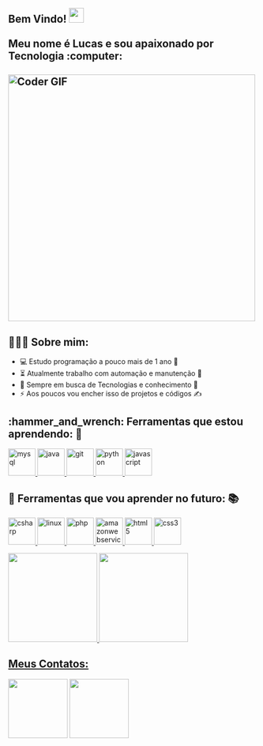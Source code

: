 <h2 align="left">
 <abc>
  <br>Bem Vindo! <img src="https://user-images.githubusercontent.com/42378118/110234147-e3259600-7f4e-11eb-95be-0c4047144dea.gif" width="30"><br>
  <br> Meu nome é Lucas e sou apaixonado por Tecnologia :computer:<br>
  <br>
    <img src="https://media2.giphy.com/media/v1.Y2lkPTc5MGI3NjExaXUzbXgydmR1M2V1YzA5MWRqbnV6NW1udTN0MXFyMmswMXlsNGRqciZlcD12MV9pbnRlcm5hbF9naWZfYnlfaWQmY3Q9Zw/116wwYf3ajIvrG/giphy.gif" alt="Coder GIF" width="500">
 </abc>
</h2> 

<h2 align="left">👨🏻‍💻 Sobre mim: </h2>

- :computer: Estudo programação a pouco mais de 1 ano 📆
- :hourglass_flowing_sand: Atualmente trabalho com automação e manutenção 🔌
- :rocket: Sempre em busca de Tecnologias e conhecimento 🧠
- :zap: Aos poucos vou encher isso de projetos e códigos ✍️


<h2 align="left">:hammer_and_wrench: Ferramentas que estou aprendendo: 👾</h2>
<p align="left">
    <a href="https://www.mysql.com/" target="_blank"> <img src="https://cdn.jsdelivr.net/gh/devicons/devicon@latest/icons/mysql/mysql-original-wordmark.svg" alt="mysql" width="55" height="55"/> </a>
     <a href="https://www.java.com/" target="_blank"> <img src="https://cdn.jsdelivr.net/gh/devicons/devicon@latest/icons/java/java-original.svg" alt="java" width="55" height="55"/> </a>
     <a href="https://git-scm.com/" target="_blank"> <img src="https://cdn.jsdelivr.net/gh/devicons/devicon@latest/icons/git/git-original.svg" alt="git" width="55" height="55"/> </a>
     <a href="https://www.python.org/" target="_blank"> <img src="https://cdn.jsdelivr.net/gh/devicons/devicon@latest/icons/python/python-original.svg" alt="python" width="55" height="55"/> </a>
     <a href="https://developer.mozilla.org/en-US/docs/Web/JavaScript" target="_blank"> <img src="https://cdn.jsdelivr.net/gh/devicons/devicon@latest/icons/javascript/javascript-original.svg" alt="javascript" width="55" height="55"/> </a>
</p>

<h2 align="left">📑 Ferramentas que vou aprender no futuro: 📚 </h2>
<p align="left">
     <a href="https://learn.microsoft.com/dotnet/csharp/" target="_blank"> <img src="https://cdn.jsdelivr.net/gh/devicons/devicon@latest/icons/csharp/csharp-original.svg" alt="csharp" width="55" height="55"/> </a>
     <a href="https://www.linux.org/" target="_blank"> <img src="https://cdn.jsdelivr.net/gh/devicons/devicon@latest/icons/linux/linux-original.svg" alt="linux" width="55" height="55"/> </a>
     <a href="https://www.php.net/" target="_blank"> <img src="https://cdn.jsdelivr.net/gh/devicons/devicon@latest/icons/php/php-original.svg" alt="php" width="55" height="55"/> </a>
     <a href="https://aws.amazon.com/" target="_blank"> <img src="https://cdn.jsdelivr.net/gh/devicons/devicon@latest/icons/amazonwebservices/amazonwebservices-original-wordmark.svg" alt="amazonwebservices" width="55" height="55"/> </a>
     <a href="https://developer.mozilla.org/en-US/docs/Web/HTML" target="_blank"> <img src="https://cdn.jsdelivr.net/gh/devicons/devicon@latest/icons/html5/html5-original.svg" alt="html5" width="55" height="55"/> </a>
     <a href="https://developer.mozilla.org/en-US/docs/Web/CSS" target="_blank"> <img src="https://cdn.jsdelivr.net/gh/devicons/devicon@latest/icons/css3/css3-original.svg" alt="css3" width="55" height="55"/> </a>
</p>

<div>
<a href="https://github.com/aluno-lemes">
<img loading="lazy" height="180em" src="https://github-readme-stats.vercel.app/api/top-langs/?username=aluno-lemes&layout=compact&langs_count=7&theme=dracula"/>
<img loading="lazy" height="180em" src="https://github-readme-stats.vercel.app/api?username=aluno-lemes&show_icons=true&theme=dracula&include_all_commits=true&count_private=true"/>
</div>


## Meus Contatos:
<div>
<a href = "mailto:lucas.lemes2079@gmail.com"><img loading="lazy" src="https://img.shields.io/badge/Gmail-D14836?style=for-the-badge&logo=gmail&logoColor=white" target="_blank" width="120" height="120"></a>
<a href="https://www.linkedin.com/in/lemes-" target="_blank"><img loading="lazy" src="https://img.shields.io/badge/-LinkedIn-%230077B5?style=for-the-badge&logo=linkedin&logoColor=white" target="_blank" width="120" height="120" ></a>   
</div>

